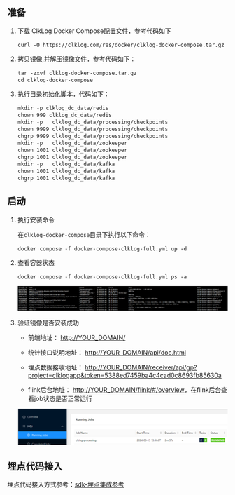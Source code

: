 ## 准备

1. 下载 ClkLog Docker Compose配置文件，参考代码如下

    ```
   curl -O https://clklog.com/res/docker/clklog-docker-compose.tar.gz
    ```

2. 拷贝镜像,并解压镜像文件，参考代码如下：

    ```
    tar -zxvf clklog-docker-compose.tar.gz
    cd clklog-docker-compose 
    ```
<!-- 
3. 根据实际情况修改`.env`文件中的默认配置：

    ```
    #[Clickhouse]
    # clickhouse用户名
    CK_USER_NAME=default 
    # clickhouse密码
    CK_USER_PWD=clklogpwd 

    #[ClkLog]
    # clklog数据库名称
    CLKLOG_LOG_DB=clklog    
    ``` -->

3. 执行目录初始化脚本，代码如下：

    ```
    mkdir -p clklog_dc_data/redis
    chown 999 clklog_dc_data/redis
    mkdir -p   clklog_dc_data/processing/checkpoints
    chown 9999 clklog_dc_data/processing/checkpoints
    chgrp 9999 clklog_dc_data/processing/checkpoints
    mkdir -p   clklog_dc_data/zookeeper
    chown 1001 clklog_dc_data/zookeeper
    chgrp 1001 clklog_dc_data/zookeeper
    mkdir -p   clklog_dc_data/kafka
    chown 1001 clklog_dc_data/kafka
    chgrp 1001 clklog_dc_data/kafka

    ```

## 启动

1. 执行安装命令

   在`clklog-docker-compose`目录下执行以下命令：

    ```
    docker compose -f docker-compose-clklog-full.yml up -d
    ```

2. 查看容器状态

    ```
    docker compose -f docker-compose-clklog-full.yml ps -a
    ```

    ![image](../assets/imgs/full_container_status.png)  

3. 验证镜像是否安装成功

   - 前端地址： <http://YOUR_DOMAIN/>

   - 统计接口说明地址： <http://YOUR_DOMAIN/api/doc.html>

   - 埋点数据接收地址： <http://YOUR_DOMAIN/receiver/api/gp?project=clklogapp&token=5388ed7459ba4c4cad0c8693fb85630a>

   - flink后台地址： <http://YOUR_DOMAIN/flink/#/overview>，在flink后台查看job状态是否正常运行

   ![image](../assets/imgs/flink-status.png)  

## 埋点代码接入

   埋点代码接入方式参考：[sdk-埋点集成参考](/integration/reference.md)
